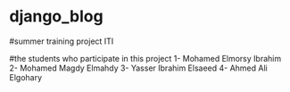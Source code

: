 # django_blog
#summer training project ITI

#the students who participate in this project
1- Mohamed Elmorsy Ibrahim
2- Mohamed Magdy Elmahdy
3- Yasser Ibrahim Elsaeed
4- Ahmed Ali Elgohary



